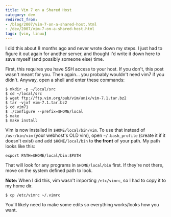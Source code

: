 ```yaml
---
title: Vim 7 on a Shared Host
category: dev
redirect_from:
- /blog/2007/vim-7-on-a-shared-host.html
- /dev/2007/vim-7-on-a-shared-host.html
tags: [vim, linux]
---
```


I did this about 8 months ago and never wrote down my steps. I just had to
figure it out again for another server, and thought I'd write it down here to
save myself (and possibly someone else) time.

First, this requires you have SSH access to your host. If you don't, this post
wasn't meant for you. Then again... you probably wouldn't need vim7 if you
didn't. Anyway, open a shell and enter these commands:

    $ mkdir -p ~/local/src
    $ cd ~/local/src
    $ wget ftp://ftp.vim.org/pub/vim/unix/vim-7.1.tar.bz2
    $ tar -vjxf vim-7.1.tar.bz2
    $ cd vim71
    $ ./configure --prefix=$HOME/local
    $ make
    $ make install

Vim is now installed in `$HOME/local/bin/vim`. To use that instead of
`/usr/bin/vim` (your webhost's OLD vim), open `~/.bash_profile` (create it if
it doesn't exist) and add `$HOME/local/bin` to **the front** of your path. My
path looks like this:

    export PATH=$HOME/local/bin:$PATH

That will look for any programs in `$HOME/local/bin` first. If they're not
there, move on the system defined path to look.

**Note:** When I did this, vim wasn't importing `/etc/vimrc`, so I had to copy
it to my home dir.

    $ cp /etc/vimrc ~/.vimrc

You'll likely need to make some edits so everything works/looks how you want.
